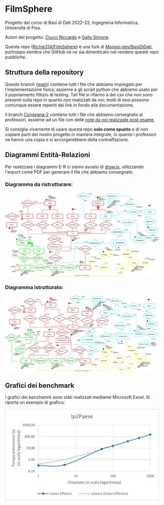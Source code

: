 # FilmSphere
Progetto del corso di Basi di Dati 2022-23, Ingegneria Informatica, Università di Pisa.

Autori del progetto: [Ciucci Riccardo](https://github.com/Richie314 "Vai al profilo GitHub") e [Gallo Simone](https://github.com/Monesi-dev "Vai al profilo GitHub").

Questa repo ([Richie314/FilmSphere](https://github.com/Richie314/FilmSphere "Vai alla repo")) è una fork di [Monesi-dev/BasiDiDati](https://github.com/Monesi-dev/BasiDiDati "Vai alla repo"), purtroppo sembra che GitHub se ne sia dimenticato nel rendere queste repo pubbliche.

## Struttura della repository
Questo branch ([main](https://github.com/Richie314/FilmSphere/tree/main "Vai al branch")) contiene tutti i file che abbiamo impiegato per l'implementazione fisica, assieme a gli script python che abbiamo usato per il popolamento fittizio di testing. Tali file si rifanno a dei csv che non sono presenti sulla repo in quanto non realizzati da noi; molti di essi possono comunque essere reperiti dai link in fondo alla documentazione.

Il branch [Consegna-2](https://github.com/Richie314/FilmSphere/tree/Consegna-2 "Vai al branch") contiene tutti i file che abbiamo consegnato ai professori, assieme ad un file con delle [note da noi realizzate post-esame](https://github.com/Richie314/FilmSphere/blob/Consegna-2/NotePostEsame "Vedi le note").

Si consiglia vivamente di usare questa repo **solo come spunto** e di non copiare parti del nostro progetto in maniera integrale, in quanto i professori ne hanno una copia e si accorgerebbero della contraffazione.

## Diagrammi Entità-Relazioni
Per realizzare i diagrammi E-R ci siamo avvalsi di [draw.io](https://www.draw.io "Vai al sito"), utilizzando l'export come PDF per generare il file che abbiamo consegnato. 

### Diagramma da ristrutturare:
![E-R da ristrutturare!](/Immagini/Da%20ristrutturare.drawio.svg "E-R da ristrutturare")

### Diagramma istrutturato:
![E-R ristrutturato!](/Immagini/Ristrutturato.drawio.svg "E-R ristrutturato")

## Grafici dei benchmark
I grafici dei benchamrk sono stati realizzati mediante Microsoft Excel. Si riporta un esempio di grafico:

![Esempio grafico!](/Immagini/Ip2Paese.png "Grafico della funzione Ip2Paese")
